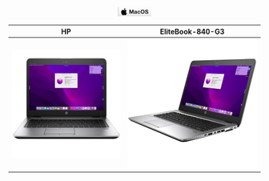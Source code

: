 <p align="center">
<img src="https://github.com/WT2072861996/WT-IMG/blob/0e97c9bdf78649c0ceb31fb8013598ce2cf3d105/20250413195928456.png">
</p>

| HP | EliteBook-840-G3 |
| ----------- | ----------- |
|<img src="https://github.com/WT2072861996/EFI-HP-EliteBook-840-G3-Hackintosh/blob/31dd2db566519738586f4b34485a8bbed05ec0bc/Model/1.png"> | <img src="https://github.com/WT2072861996/EFI-HP-EliteBook-840-G3-Hackintosh/blob/31dd2db566519738586f4b34485a8bbed05ec0bc/Model/2.png">
